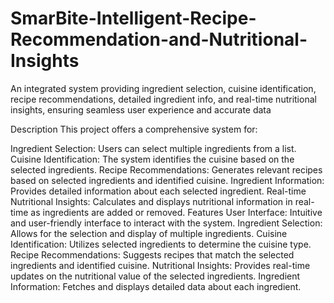 # SmarBite-Intelligent-Recipe-Recommendation-and-Nutritional-Insights
An integrated system providing ingredient selection, cuisine identification, recipe recommendations, detailed ingredient info, and real-time nutritional insights, ensuring seamless user experience and accurate data

Description
This project offers a comprehensive system for:

Ingredient Selection: Users can select multiple ingredients from a list.
Cuisine Identification: The system identifies the cuisine based on the selected ingredients.
Recipe Recommendations: Generates relevant recipes based on selected ingredients and identified cuisine.
Ingredient Information: Provides detailed information about each selected ingredient.
Real-time Nutritional Insights: Calculates and displays nutritional information in real-time as ingredients are added or removed.
Features
User Interface: Intuitive and user-friendly interface to interact with the system.
Ingredient Selection: Allows for the selection and display of multiple ingredients.
Cuisine Identification: Utilizes selected ingredients to determine the cuisine type.
Recipe Recommendations: Suggests recipes that match the selected ingredients and identified cuisine.
Nutritional Insights: Provides real-time updates on the nutritional value of the selected ingredients.
Ingredient Information: Fetches and displays detailed data about each ingredient.
